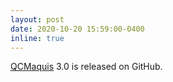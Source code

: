 ```yaml
---
layout: post
date: 2020-10-20 15:59:00-0400
inline: true
---
```


[QCMaquis](https://github.com/qcscine/qcmaquis) 3.0 is released on GitHub.
